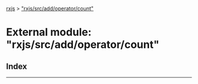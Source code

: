 [rxjs](../README.md) > ["rxjs/src/add/operator/count"](../modules/_rxjs_src_add_operator_count_.md)

# External module: "rxjs/src/add/operator/count"

## Index

---

